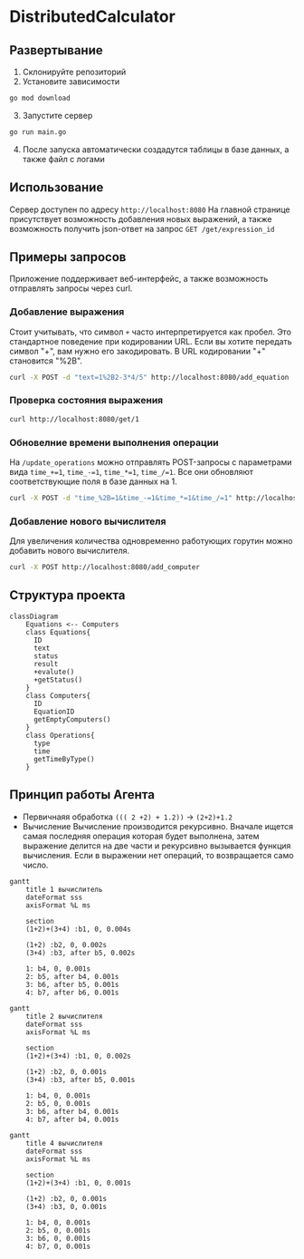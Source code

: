 # DistributedCalculator
## Развертывание
1. Склонируйте репозиторий
2. Установите зависимости
```bash
go mod download
```
3. Запустите сервер
```bash
go run main.go
```
4. После запуска автоматически создадутся таблицы в базе данных, а также файл с логами
## Использование
Сервер доступен по адресу `http://localhost:8080`
На главной странице присутствует возможность добавления новых выражений, а также возможность получить json-ответ на запрос `GET /get/expression_id`
## Примеры запросов
Приложение поддерживает веб-интерфейс, а также возможность отправлять запросы через curl.
### Добавление выражения
Стоит учитывать, что символ `+` часто интерпретируется как пробел. Это стандартное поведение при кодировании URL. Если вы хотите передать символ "+", вам нужно его закодировать. В URL кодировании "+" становится "%2B".
```bash
curl -X POST -d "text=1%2B2-3*4/5" http://localhost:8080/add_equation
```
### Проверка состояния выражения
```bash
curl http://localhost:8080/get/1
```
### Обновелние времени выполнения операции
На `/update_operations` можно отправлять POST-запросы с параметрами вида `time_+=1`, `time_-=1`, `time_*=1`, `time_/=1`. Все они обновляют соответствующие поля в базе данных на 1.
```bash
curl -X POST -d "time_%2B=1&time_-=1&time_*=1&time_/=1" http://localhost:8080/update_operations
```
### Добавление нового вычислителя
Для увеличения количества одновременно работующих горутин можно добавить нового вычислителя.
```bash
curl -X POST http://localhost:8080/add_computer
```
## Структура проекта
```mermaid
classDiagram
    Equations <-- Computers
    class Equations{
      ID
      text
      status
      result
      +evalute()
      +getStatus()
    }
    class Computers{
      ID
      EquationID
      getEmptyComputers()
    }
    class Operations{
      type
      time
      getTimeByType()
    }
```
## Принцип работы Агента
- Первичнаяя обработка `((( 2 +2) + 1.2))` -> `(2+2)+1.2`
- Вычисление
Вычисление производится рекурсивно. Вначале ищется самая последняя операция которая будет выполнена, затем выражение делится на две части и рекурсивно вызывается функция вычисления. Если в выражении нет операций, то возвращается само число.
```mermaid
gantt
    title 1 вычислитель
    dateFormat sss
    axisFormat %L ms

    section   
    (1+2)+(3+4) :b1, 0, 0.004s

    (1+2) :b2, 0, 0.002s
    (3+4) :b3, after b5, 0.002s

    1: b4, 0, 0.001s
    2: b5, after b4, 0.001s
    3: b6, after b5, 0.001s
    4: b7, after b6, 0.001s
```
```mermaid
gantt
    title 2 вычислителя
    dateFormat sss
    axisFormat %L ms

    section   
    (1+2)+(3+4) :b1, 0, 0.002s

    (1+2) :b2, 0, 0.001s
    (3+4) :b3, after b5, 0.001s

    1: b4, 0, 0.001s
    2: b5, 0, 0.001s
    3: b6, after b4, 0.001s
    4: b7, after b4, 0.001s
```
```mermaid
gantt
    title 4 вычислителя
    dateFormat sss
    axisFormat %L ms

    section   
    (1+2)+(3+4) :b1, 0, 0.001s

    (1+2) :b2, 0, 0.001s
    (3+4) :b3, 0, 0.001s

    1: b4, 0, 0.001s
    2: b5, 0, 0.001s
    3: b6, 0, 0.001s
    4: b7, 0, 0.001s
```
